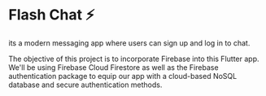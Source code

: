 # Flash Chat ⚡️

its a modern messaging app where users can sign up and log in to chat.

The objective of this project is to incorporate Firebase into this Flutter app. We'll be using Firebase Cloud Firestore as well as the Firebase authentication package to equip our app with a cloud-based NoSQL database and secure authentication methods.
